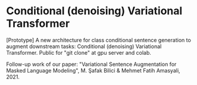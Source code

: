 # Conditional (denoising) Variational Transformer

\[Prototype\] A new architecture for class conditional sentence generation to augment downstream tasks: Conditional (denoising) Variational Transformer. Public for "git clone" at gpu server and colab.

Follow-up work of our paper: "Variational Sentence Augmentation for Masked Language Modeling", M. Şafak Bilici & Mehmet Fatih Amasyali, 2021.
